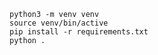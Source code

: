     python3 -m venv venv
    source venv/bin/active
    pip install -r requirements.txt
    python .